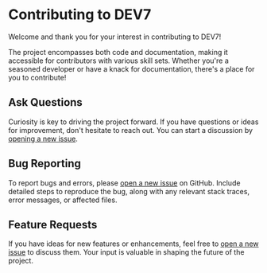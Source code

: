 # Contributing to DEV7

Welcome and thank you for your interest in contributing to DEV7!

The project encompasses both code and documentation, making it accessible for contributors with various skill sets. Whether you're a seasoned developer or have a knack for documentation, there's a place for you to contribute!

## Ask Questions

Curiosity is key to driving the project forward. If you have questions or ideas for improvement, don't hesitate to reach out. You can start a discussion by [opening a new issue](https://github.com/BJNFNE/DEV7/issues/new).

## Bug Reporting

To report bugs and errors, please [open a new issue](https://github.com/BJNFNE/DEV7/issues/new) on GitHub. Include detailed steps to reproduce the bug, along with any relevant stack traces, error messages, or affected files.

## Feature Requests

If you have ideas for new features or enhancements, feel free to [open a new issue](https://github.com/BJNFNE/DEV7/issues/new) to discuss them. Your input is valuable in shaping the future of the project.
